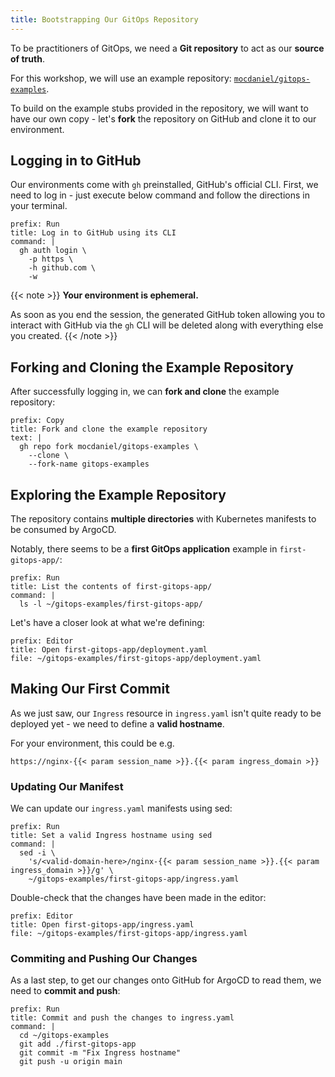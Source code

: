 ```yaml
---
title: Bootstrapping Our GitOps Repository
---
```


To be practitioners of GitOps, we need a **Git repository** to act as our **source of truth**.

For this workshop, we will use an example repository:
[`mocdaniel/gitops-examples`](https://github.com/mocdaniel/gitops-examples).

To build on the example stubs provided in the repository, we will want to have our own copy -
let's **fork** the repository on GitHub and clone it to our environment.

## Logging in to GitHub

Our environments come with `gh` preinstalled, GitHub's official CLI. First, we need to log in -
just execute below command and follow the directions in your terminal.

```terminal:execute
prefix: Run
title: Log in to GitHub using its CLI
command: |
  gh auth login \
    -p https \
    -h github.com \
    -w
```

{{< note >}}
**Your environment is ephemeral.**

As soon as you end the session, the generated GitHub token allowing you to interact with GitHub via the `gh`
CLI will be deleted along with everything else you created.
{{< /note >}}

## Forking and Cloning the Example Repository

After successfully logging in, we can **fork and clone** the example repository:

```workshop:copy
prefix: Copy
title: Fork and clone the example repository
text: |
  gh repo fork mocdaniel/gitops-examples \
    --clone \
    --fork-name gitops-examples
```

## Exploring the Example Repository

The repository contains **multiple directories** with Kubernetes manifests to be consumed by ArgoCD.

Notably, there seems to be a **first GitOps application** example in `first-gitops-app/`:

```terminal:execute
prefix: Run
title: List the contents of first-gitops-app/
command: |
  ls -l ~/gitops-examples/first-gitops-app/
```

Let's have a closer look at what we're defining:

```editor:open-file
prefix: Editor
title: Open first-gitops-app/deployment.yaml
file: ~/gitops-examples/first-gitops-app/deployment.yaml
```

## Making Our First Commit

As we just saw, our `Ingress` resource in `ingress.yaml` isn't quite ready to be deployed yet -
we need to define a **valid hostname**.

For your environment, this could be e.g.

`https://nginx-{{< param session_name >}}.{{< param ingress_domain >}}`

### Updating Our Manifest

We can update our `ingress.yaml` manifests using sed:

```terminal:execute
prefix: Run
title: Set a valid Ingress hostname using sed
command: |
  sed -i \
    's/<valid-domain-here>/nginx-{{< param session_name >}}.{{< param ingress_domain >}}/g' \
    ~/gitops-examples/first-gitops-app/ingress.yaml
```

Double-check that the changes have been made in the editor:

```editor:open-file
prefix: Editor
title: Open first-gitops-app/ingress.yaml
file: ~/gitops-examples/first-gitops-app/ingress.yaml
```

### Commiting and Pushing Our Changes

As a last step, to get our changes onto GitHub for ArgoCD to read them, we need to **commit and push**:

```terminal:execute
prefix: Run
title: Commit and push the changes to ingress.yaml
command: |
  cd ~/gitops-examples
  git add ./first-gitops-app
  git commit -m "Fix Ingress hostname"
  git push -u origin main
```